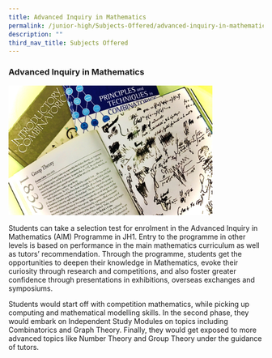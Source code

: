 ```yaml
---
title: Advanced Inquiry in Mathematics
permalink: /junior-high/Subjects-Offered/advanced-inquiry-in-mathematics/
description: ""
third_nav_title: Subjects Offered
---
```

### Advanced Inquiry in Mathematics

<img src="/images/advmath1.png" 
     style="width:80%">

Students can take a selection test for enrolment in the Advanced Inquiry in Mathematics (AIM) Programme in JH1. Entry to the programme in other levels is based on performance in the main mathematics curriculum as well as tutors’ recommendation. Through the programme, students get the opportunities to deepen their knowledge in Mathematics, evoke their curiosity through research and competitions, and also foster greater confidence through presentations in exhibitions, overseas exchanges and symposiums.

Students would start off with competition mathematics, while picking up computing and mathematical modelling skills. In the second phase, they would embark on Independent Study Modules on topics including Combinatorics and Graph Theory. Finally, they would get exposed to more advanced topics like Number Theory and Group Theory under the guidance of tutors.